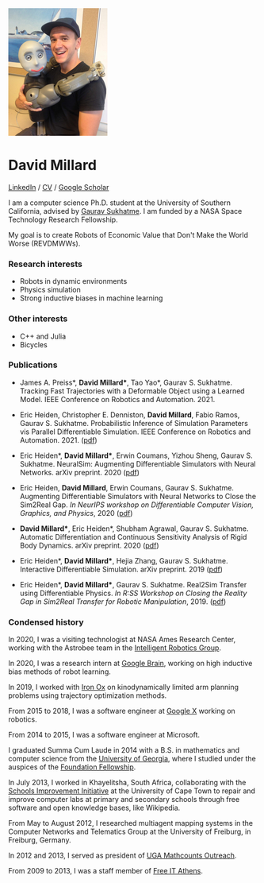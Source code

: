 <div id="photo">
<img src="/assets/photo.jpg" alt="Photo" />
</div>

# David Millard

[LinkedIn](https://www.linkedin.com/in/davidrmillard) /
[CV](/assets/millard_cv.pdf) /
[Google Scholar](https://scholar.google.com/citations?user=QSjK6BwAAAAJ&hl=en)

I am a computer science Ph.D. student at the University of Southern California,
advised by [Gaurav Sukhatme](http://www-robotics.usc.edu/~gaurav/). I am funded
by a NASA Space Technology Research Fellowship.

My goal is to create Robots of Economic Value that Don't Make the World Worse
(REVDMWWs).

### Research interests

- Robots in dynamic environments
- Physics simulation
- Strong inductive biases in machine learning

### Other interests

- C++ and Julia
- Bicycles

### Publications

- James A. Preiss\*, **David Millard\***, Tao Yao\*, Gaurav S. Sukhatme.
  Tracking Fast Trajectories with a Deformable Object using a Learned Model.
  IEEE Conference on Robotics and Automation. 2021.

- Eric Heiden, Christopher E. Denniston, **David Millard**, Fabio Ramos, Gaurav
  S. Sukhatme. Probabilistic Inference of Simulation Parameters vis Parallel
  Differentiable Simulation. IEEE Conference on Robotics and Automation. 2021.
  ([pdf](https://arxiv.org/pdf/2109.08815.pdf))

- Eric Heiden\*, **David Millard\***, Erwin Coumans, Yizhou Sheng, Gaurav S.
  Sukhatme. NeuralSim: Augmenting Differentiable Simulators with Neural
  Networks. arXiv preprint. 2020 ([pdf](https://arxiv.org/pdf/2011.04217.pdf))

- Eric Heiden, **David Millard**, Erwin Coumans, Gaurav S. Sukhatme. Augmenting
  Differentiable Simulators with Neural Networks to Close the Sim2Real Gap. _In
  NeurIPS workshop on Differentiable Computer Vision, Graphics, and Physics_, 2020
  ([pdf](https://arxiv.org/pdf/2007.06045.pdf))

- **David Millard\***, Eric Heiden\*, Shubham Agrawal, Gaurav S. Sukhatme.
  Automatic Differentiation and Continuous Sensitivity Analysis of Rigid Body
  Dynamics. arXiv preprint. 2020 ([pdf](https://arxiv.org/pdf/2001.08539.pdf))

- Eric Heiden\*, **David Millard\***, Hejia Zhang, Gaurav S. Sukhatme.
  Interactive Differentiable Simulation. arXiv preprint. 2019
  ([pdf](https://arxiv.org/pdf/1905.10706.pdf))

- Eric Heiden\*, **David Millard\***, Gaurav S. Sukhatme. Real2Sim Transfer
  using Differentiable Physics. _In R:SS Workshop on Closing the Reality Gap
  in Sim2Real Transfer for Robotic Manipulation_, 2019.
  ([pdf](https://sim2real.github.io/assets/papers/heiden.pdf))

### Condensed history

In 2020, I was a visiting technologist at NASA Ames Research Center, working
with the Astrobee team in the [Intelligent Robotics
Group](https://ti.arc.nasa.gov/tech/asr/groups/intelligent-robotics/).

In 2020, I was a research intern at [Google
Brain](https://research.google/teams/brain/), working on high inductive bias
methods of robot learning.

In 2019, I worked with [Iron Ox](https://ironox.com) on kinodynamically limited
arm planning problems using trajectory optimization methods.

From 2015 to 2018, I was a software engineer at
[Google&nbsp;X](https://x.company) working on robotics.

From 2014 to 2015, I was a software engineer at Microsoft.

I graduated Summa Cum Laude in 2014 with a B.S. in mathematics and computer
science from the [University of Georgia](https://www.uga.edu), where I studied
under the auspices of the [Foundation
Fellowship](https://honors.uga.edu/c_s/scholarships/f_f/foundation_fellows.html).

In July 2013, I worked in Khayelitsha, South Africa, collaborating with the
[Schools Improvement Initiative](http://www.sii.uct.ac.za) at the University of
Cape Town to repair and improve computer labs at primary and secondary schools
through free software and open knowledge bases, like Wikipedia.

From May to August 2012, I researched multiagent mapping systems in the Computer
Networks and Telematics Group at the University of Freiburg, in Freiburg,
Germany.

In 2012 and 2013, I served as president of [UGA Mathcounts
Outreach](//ugamathcounts.com).

From 2009 to 2013, I was a staff member of [Free IT
Athens](//www.freeitathens.org).
